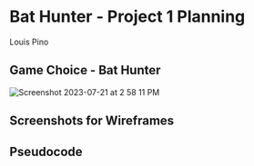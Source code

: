 # Bat Hunter - Project 1 Planning
Louis Pino

## Game Choice - Bat Hunter
![Screenshot 2023-07-21 at 2 58 11 PM](https://github.com/LouisPino/bat-hunter-demo/assets/130365689/c505b79b-1952-4742-8276-9dd3d50aba5f)


## Screenshots for Wireframes


## Pseudocode

